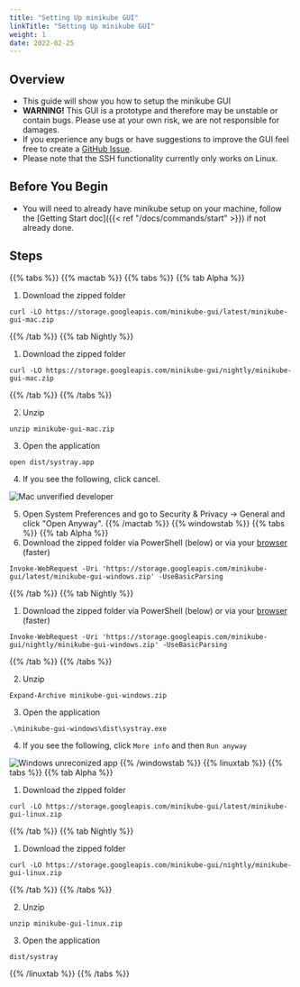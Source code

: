 ```yaml
---
title: "Setting Up minikube GUI"
linkTitle: "Setting Up minikube GUI"
weight: 1
date: 2022-02-25
---
```


## Overview

- This guide will show you how to setup the minikube GUI
- **WARNING!** This GUI is a prototype and therefore may be unstable or contain bugs. Please use at your own risk, we are not responsible for damages.
- If you experience any bugs or have suggestions to improve the GUI feel free to create a [GitHub Issue](https://github.com/kubernetes/minikube/issues/new/choose).
- Please note that the SSH functionality currently only works on Linux.

## Before You Begin

- You will need to already have minikube setup on your machine, follow the [Getting Start doc]({{< ref "/docs/commands/start" >}}) if not already done.

## Steps

{{% tabs %}}
{{% mactab %}}
{{% tabs %}}
{{% tab Alpha %}}
1. Download the zipped folder
```shell
curl -LO https://storage.googleapis.com/minikube-gui/latest/minikube-gui-mac.zip
```
{{% /tab %}}
{{% tab Nightly %}}
1. Download the zipped folder
```shell
curl -LO https://storage.googleapis.com/minikube-gui/nightly/minikube-gui-mac.zip
```
{{% /tab %}}
{{% /tabs %}}

2. Unzip
```shell
unzip minikube-gui-mac.zip
```

3. Open the application
```shell
open dist/systray.app
```

4. If you see the following, click cancel.

![Mac unverified developer](/images/gui/mac.png)

5. Open System Preferences and go to Security & Privacy -> General and click "Open Anyway".
{{% /mactab %}}
{{% windowstab %}}
{{% tabs %}}
{{% tab Alpha %}}
1. Download the zipped folder via PowerShell (below) or via your [browser](https://storage.googleapis.com/minikube-gui/latest/minikube-gui-windows.zip) (faster)
```shell
Invoke-WebRequest -Uri 'https://storage.googleapis.com/minikube-gui/latest/minikube-gui-windows.zip' -UseBasicParsing
```
{{% /tab %}}
{{% tab Nightly %}}
1. Download the zipped folder via PowerShell (below) or via your [browser](https://storage.googleapis.com/minikube-gui/nightly/minikube-gui-windows.zip) (faster)
```shell
Invoke-WebRequest -Uri 'https://storage.googleapis.com/minikube-gui/nightly/minikube-gui-windows.zip' -UseBasicParsing
```
{{% /tab %}}
{{% /tabs %}}

2. Unzip
```shell
Expand-Archive minikube-gui-windows.zip
```

3. Open the application
```shell
.\minikube-gui-windows\dist\systray.exe
```

4. If you see the following, click `More info` and then `Run anyway`

![Windows unreconized app](/images/gui/windows.png)
{{% /windowstab %}}
{{% linuxtab %}}
{{% tabs %}}
{{% tab Alpha %}}
1. Download the zipped folder
```shell
curl -LO https://storage.googleapis.com/minikube-gui/latest/minikube-gui-linux.zip
```
{{% /tab %}}
{{% tab Nightly %}}
1. Download the zipped folder
```shell
curl -LO https://storage.googleapis.com/minikube-gui/nightly/minikube-gui-linux.zip
```
{{% /tab %}}
{{% /tabs %}}

2. Unzip
```shell
unzip minikube-gui-linux.zip
```

3. Open the application
```shell
dist/systray
```
{{% /linuxtab %}}
{{% /tabs %}}

